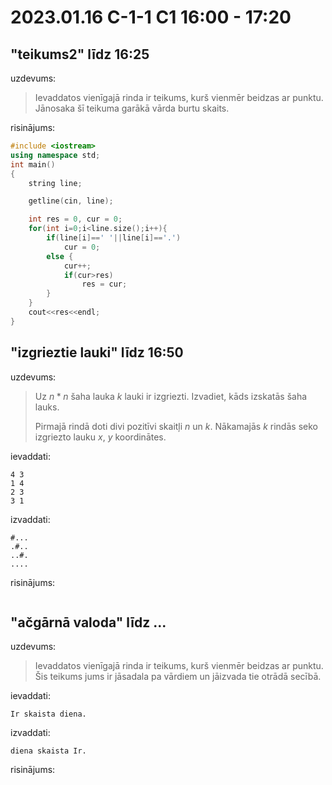 # 2023.01.16 C-1-1 C1 16:00 - 17:20

## "teikums2" līdz 16:25

uzdevums:

> Ievaddatos vienīgajā rinda ir teikums, kurš vienmēr beidzas ar punktu. Jānosaka šī teikuma garākā vārda burtu skaits.

risinājums:

```cpp
#include <iostream>
using namespace std;
int main()
{
    string line;

    getline(cin, line);

    int res = 0, cur = 0;
    for(int i=0;i<line.size();i++){
        if(line[i]==' '||line[i]=='.')
            cur = 0;
        else {
            cur++;
            if(cur>res)
                res = cur;
        }
    }
    cout<<res<<endl;
}
```

## "izgrieztie lauki" līdz 16:50

uzdevums:

> Uz $n*n$ šaha lauka $k$ lauki ir izgriezti. Izvadiet, kāds izskatās šaha lauks.
> 
> Pirmajā rindā doti divi pozitīvi skaitļi $n$ un $k$. Nākamajās $k$ rindās seko izgriezto lauku $x$, $y$ koordinātes.

ievaddati:

```
4 3
1 4
2 3
3 1
```

izvaddati:

```
#...
.#..
..#.
....
```

risinājums:

```cpp

```

## "ačgārnā valoda" līdz ...

uzdevums:

> Ievaddatos vienīgajā rinda ir teikums, kurš vienmēr beidzas ar punktu. Šis teikums jums ir jāsadala pa vārdiem un jāizvada tie otrādā secībā.

ievaddati:

```
Ir skaista diena.
```

izvaddati:

```
diena skaista Ir.
```

risinājums:

```cpp

```
